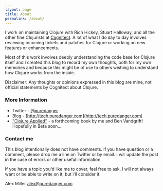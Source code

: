 ```yaml
---
layout: page
title: About
permalink: /about/
---
```


I work on maintaining Clojure with Rich Hickey, Stuart Halloway, and all the other fine 
Clojurists at [Cognitect](http://cognitect.com). A lot of what I do day to day involves
reviewing incoming tickets and patches for Clojure or working on new features or
enhancements. 

Most of this work involves deeply understanding the code base for Clojure itself and I
created this blog to record my own thoughts, both for my own memories and because
this might be of use to others wishing to understand how Clojure works from the inside.

Disclaimer: Any thoughts or opinions expressed in this blog are mine, not official
statements by Cognitect about Clojure. 

### More Information

- Twitter - [@puredanger](http://twitter.com/puredanger)
- Blog - [http://tech.puredanger.com](http://tech.puredanger.com)
- ["Clojure Applied"](https://pragprog.com/book/vmclojeco/clojure-applied) - a forthcoming book by me and Ben Vandgrift! Hopefully in Beta soon...

### Contact me

This blog intentionally does not have comments. If you have question or a comment, please
drop me a line on Twitter or by email. I will update the post in the case of errors or
other useful information.

If you have a topic you'd like me to cover, feel free to ask. I will not always want or be
able to write on it, but I'll consider it.

Alex Miller
[alex@puredanger.com](mailto:alex@puredanger.com)
